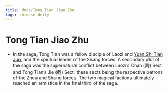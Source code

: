 ```yaml
---
title: docs/Tong Tian Jiao Zhu
tags: chinese deity
---
```

# Tong Tian Jiao Zhu

- In the saga, Tong Tian was a fellow disciple of Laozi and [Yuan Shi Tian Jun](Yuan%20Shi%20Tian%20Jun.md.md), and the spiritual leader of the Shang forces. A secondary plot of the saga was the supernatural conflict between Laozi’s Chan (阐) Sect and Tong Tian’s Jie (截) Sect, these sects being the respective patrons of the Zhou and Shang forces. The two magical factions ultimately reached an armistice in the final third of the saga.
